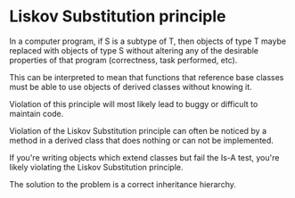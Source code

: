 # Liskov Substitution principle

In a computer program, if S is a subtype of T, then 
objects of type T maybe replaced with objects of type S
without altering any of the desirable properties of that
program (correctness, task performed, etc).

This can be interpreted to mean that functions that reference base 
classes must be able to use objects of derived classes without knowing it.

Violation of this principle will most likely lead to buggy or difficult to maintain code.

Violation of the Liskov Substitution principle can often
be noticed by a method in a derived class that does nothing or can not be implemented.

If you're writing objects which extend classes but fail the Is-A test, you're likely violating the Liskov Substitution principle.

The solution to the problem is a correct inheritance hierarchy.


